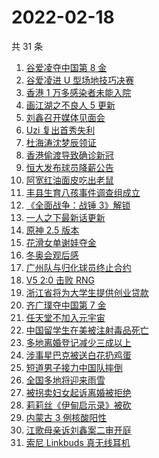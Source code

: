 # 2022-02-18

共 31 条

<!-- BEGIN ZHIHUSEARCH -->
<!-- 最后更新时间 Fri Feb 18 2022 19:09:52 GMT+0800 (China Standard Time) -->
1. [谷爱凌夺中国第 8 金](https://www.zhihu.com/search?q=谷爱凌)
1. [谷爱凌进 U 型场地技巧决赛](https://www.zhihu.com/search?q=谷爱凌)
1. [香港 1 万多感染者未能入院](https://www.zhihu.com/search?q=香港疫情)
1. [画江湖之不良人 5 更新](https://www.zhihu.com/search?q=不良人)
1. [刘鑫召开媒体见面会](https://www.zhihu.com/search?q=刘鑫见面会)
1. [Uzi 复出首秀失利](https://www.zhihu.com/search?q=Uzi)
1. [杜海涛沈梦辰领证](https://www.zhihu.com/search?q=杜海涛沈梦辰领证)
1. [香港偷渡导致确诊新冠](https://www.zhihu.com/search?q=香港偷渡)
1. [恒大发布球员降薪公告](https://www.zhihu.com/search?q=恒大)
1. [阿宽红油面皮吃出老鼠](https://www.zhihu.com/search?q=阿宽红油面皮)
1. [丰县生育八孩事件调查组成立](https://www.zhihu.com/search?q=丰县八孩调查组)
1. [《全面战争：战锤 3》解锁](https://www.zhihu.com/search?q=战锤3)
1. [一人之下最新话更新](https://www.zhihu.com/search?q=一人之下)
1. [原神 2.5 版本](https://www.zhihu.com/search?q=原神)
1. [花滑女单谢娃夺金](https://www.zhihu.com/search?q=花样滑冰)
1. [冬奥会观后感](https://www.zhihu.com/search?q=冬奥会观后感)
1. [广州队与归化球员终止合约](https://www.zhihu.com/search?q=广州队)
1. [V5 2:0 击败 RNG ](https://www.zhihu.com/search?q=v5)
1. [浙江省将为大学生提供创业贷款](https://www.zhihu.com/search?q=浙江省创业贷款)
1. [齐广璞夺中国第 7 金](https://www.zhihu.com/search?q=齐广璞)
1. [任天堂不加入元宇宙](https://www.zhihu.com/search?q=任天堂)
1. [中国留学生在美被注射毒品死亡](https://www.zhihu.com/search?q=中国留学生)
1. [多地离婚登记减少三成以上](https://www.zhihu.com/search?q=离婚登记减少)
1. [涉事星巴克被送白花扔鸡蛋](https://www.zhihu.com/search?q=星巴克)
1. [短道男子接力中国队摔倒](https://www.zhihu.com/search?q=短道速滑)
1. [全国多地将迎来雨雪](https://www.zhihu.com/search?q=全国多地将迎来雨雪)
1. [被拐卖妇女起诉离婚被拒绝](https://www.zhihu.com/search?q=被拐卖妇女)
1. [莉莉丝《伊甸启示录》被砍](https://www.zhihu.com/search?q=伊甸启示录)
1. [内蒙古 3 例核酸阳性](https://www.zhihu.com/search?q=内蒙古新增)
1. [江歌母亲诉刘鑫案二审开庭](https://www.zhihu.com/search?q=江歌案)
1. [索尼 Linkbuds 真无线耳机](https://www.zhihu.com/search?q=索尼耳塞)
<!-- END ZHIHUSEARCH -->

